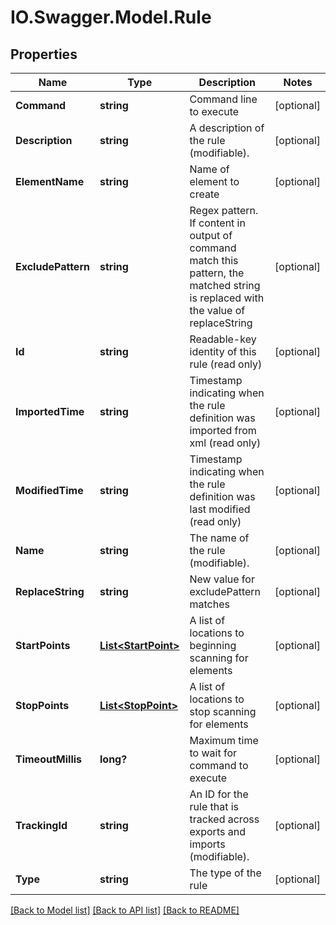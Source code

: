 # IO.Swagger.Model.Rule
## Properties

Name | Type | Description | Notes
------------ | ------------- | ------------- | -------------
**Command** | **string** | Command line to execute | [optional] 
**Description** | **string** | A description of the rule (modifiable). | [optional] 
**ElementName** | **string** | Name of element to create | [optional] 
**ExcludePattern** | **string** | Regex pattern. If content in output of command match this pattern, the matched string is replaced with the value of replaceString | [optional] 
**Id** | **string** | Readable-key identity of this rule (read only) | [optional] 
**ImportedTime** | **string** | Timestamp indicating when the rule definition was imported from xml (read only) | [optional] 
**ModifiedTime** | **string** | Timestamp indicating when the rule definition was last modified (read only) | [optional] 
**Name** | **string** | The name of the rule (modifiable). | [optional] 
**ReplaceString** | **string** | New value for excludePattern matches | [optional] 
**StartPoints** | [**List&lt;StartPoint&gt;**](StartPoint.md) | A list of locations to beginning scanning for elements | [optional] 
**StopPoints** | [**List&lt;StopPoint&gt;**](StopPoint.md) | A list of locations to stop scanning for elements | [optional] 
**TimeoutMillis** | **long?** | Maximum time to wait for command to execute | [optional] 
**TrackingId** | **string** | An ID for the rule that is tracked across exports and imports (modifiable). | [optional] 
**Type** | **string** | The type of the rule | [optional] 

[[Back to Model list]](../README.md#documentation-for-models) [[Back to API list]](../README.md#documentation-for-api-endpoints) [[Back to README]](../README.md)

